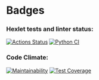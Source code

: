 # Badges
### Hexlet tests and linter status:
[![Actions Status](https://github.com/sergr88/python-project-50/actions/workflows/hexlet-check.yml/badge.svg)](https://github.com/sergr88/python-project-50/actions)
[![Python CI](https://github.com/sergr88/python-project-50/actions/workflows/pyci.yml/badge.svg)](https://github.com/sergr88/python-project-50/actions)

### Code Climate:
[![Maintainability](https://api.codeclimate.com/v1/badges/98bd89424bd01882aa2b/maintainability)](https://codeclimate.com/github/sergr88/python-project-50/maintainability)
[![Test Coverage](https://api.codeclimate.com/v1/badges/98bd89424bd01882aa2b/test_coverage)](https://codeclimate.com/github/sergr88/python-project-50/test_coverage)
